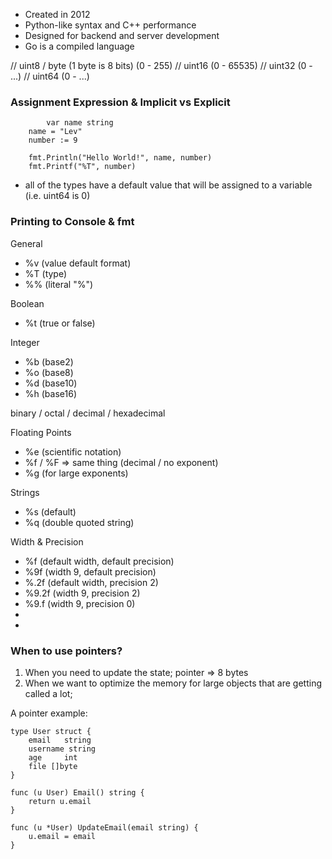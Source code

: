 - Created in 2012
- Python-like syntax and C++ performance
- Designed for backend and server development
- Go is a compiled language

// uint8 / byte (1 byte is 8 bits) (0 - 255)
// uint16 (0 - 65535)
// uint32 (0 - ...)
// uint64 (0 - ...)

### Assignment Expression & Implicit vs Explicit

```
        var name string
	name = "Lev"
	number := 9

	fmt.Println("Hello World!", name, number)
	fmt.Printf("%T", number)
```

- all of the types have a default value that will be assigned to a variable (i.e. uint64 is 0)

### Printing to Console & fmt

General

- %v (value default format)
- %T (type)
- %% (literal "%")

Boolean 

- %t (true or false)

Integer

- %b (base2) 
- %o (base8)
- %d (base10)
- %h (base16)

binary / octal / decimal / hexadecimal

Floating Points

- %e (scientific notation)
- %f / %F => same thing (decimal / no exponent)
- %g (for large exponents)

Strings

- %s (default)
- %q (double quoted string)

Width & Precision

- %f (default width, default precision)
- %9f (width 9, default precision)
- %.2f (default width, precision 2)
- %9.2f (width 9, precision 2)
- %9.f (width 9, precision 0)
- 
- 

### When to use pointers?

1) When you need to update the state;
pointer => 8 bytes
2) When we want to optimize the memory for large objects that are getting called a lot;

A pointer example:

```
type User struct {
    email   string
    username string
    age     int
    file []byte 
}

func (u User) Email() string {
    return u.email
}

func (u *User) UpdateEmail(email string) {
    u.email = email
}
```